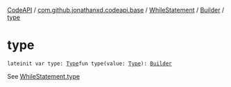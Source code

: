 [CodeAPI](../../../index.md) / [com.github.jonathanxd.codeapi.base](../../index.md) / [WhileStatement](../index.md) / [Builder](index.md) / [type](.)

# type

`lateinit var type: `[`Type`](../-type/index.md)`fun type(value: `[`Type`](../-type/index.md)`): `[`Builder`](index.md)

See [WhileStatement.type](../type.md)

